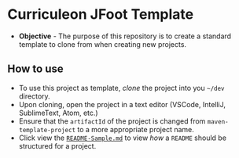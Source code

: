 # Curriculeon JFoot Template
* **Objective** - The purpose of this repository is to create a standard template to clone from when creating new projects.

## How to use
* To use this project as template, _clone_ the project into you `~/dev` directory.
* Upon cloning, open the project in a text editor (VSCode, IntelliJ, SublimeText, Atom, etc.)
* Ensure that the `artifactId` of the project is changed from `maven-template-project` to a more appropriate project name.
* Click view the [`README-Sample.md`](./README-Sample.md) to view _how_ a `README` should be structured for a project.
